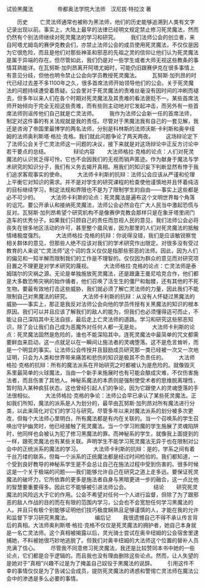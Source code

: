 试验黑魔法
　　
　　帝都奥法学院大法师　汉尼拔·特拉汶  著

　　历史
　　亡灵法师通常也被称为黑法师，他们的历史能够追溯到人类有文字记录出现以前。事实上，大陆上最早的法律已经明文规定禁止修习死灵魔法，然而仍然有个别法师继续对死灵魔法的学习和研究。
　　我们法师公会的创立者，来自阿塔尤姆岛的赛伊克教会们，亦禁止法师公会的成员使用死灵魔法，不仅仅是因为它很危险，而且是他们对那些神圣和邪恶的先祖之灵的信仰让他们认为死灵魔法是属于异端的存在。但尽管如此，我们仍是对一些学生或者大师无视这些教条的事情耳熟能详。在瓦努斯·加列昂离开阿塔尤姆时，可能仍旧跟赛伊克在很多事情上有意见分歧，但他也明令禁止公会向学员教授死灵魔法。
　　瓦努斯·加列昂的时代已经过去差不多1100年之久，很多首席法师开始领导他们的公会。关于死灵魔法的问题持续遭受着质疑。公会里对于死灵魔法的责难丝毫没有因时间的冲刷而褪去，但多年以来人们在各个时期对死灵魔法及其责难的看法褒贬不一。某些首席法师开始倾向于完全无视这些责难，而有些则主动地对它发起冲击，而另外有一些首席法师则谣传他们自己就是亡灵法师。
　　我作为法师公会新一任的首席法师，制定对这件事的有关法规就是我的责任。尽管对于黑魔法我有自己的一套见解，我还是咨询了帝国里最博学的两名法师，分别是科林斯的法师沃斯·卡利斯和奥辛纽姆的法师奥利斯塔·格拉·克格。我们就此问题争论了两天两夜。
　　这场辩论定下了法师公会关于亡灵法师这一问题的决议，接下来就是对这场辩论中正反方讨论中若干要点的总结。
　　
　　辩论内容
　　大法师格拉·克格的论点：人们对死灵魔法的认识贫乏得可怜，它也不会因我们的无视而销声匿迹。作为献身于魔法与学术研究的知识分子，我们有义务去揭开真相。用我们的知识妄下判断显然有悖于我们追求客观事实的使命。
　　大法师卡利斯的抗辩：法师公会应该从严谨和伦理上平衡它对知识的需求。并不是对学生的研究课程的检查使他谨慎地并且怀着纯洁的目标继续学习，制定法规和界限也不是为了限制学生的自由——事实上这些都是必不可少的。
　　大法师卡利斯的论点：死灵魔法是遍布这个文明世界每个角落的诅咒。要公开承认和接纳死灵魔法，法师公会必然会在广大人民当中激起恐慌与反对。瓦努斯·加列昂希望个研究机构不是像赛伊克教会那样只是在象牙塔里闭门造车的优秀分子。如果我们只顾自己的责任而忽视人民的意见，我们法师公会必将丧失在很多地区活动的许可，甚至整个晨风省，因为那里的人们对死灵魔法的抵触情绪极度强烈。
　　大法师格拉·克格的抗辩：你说得没错，我们是应该敏锐察觉相关群体的意见，但那些人绝不应该对我们的学术研究作出限定。对很多没有受过教育的人来说“亡灵法师”这个词的含义仅仅是指那些邪恶的法师。因此，因为人们的偏见和一知半解而限制我们的工作是不理智的。仅仅因为群众的意见而对研究项目置之不理更是对学术研究的蔑视。
　　大法师格拉·克格的论点：亡灵法师是泰姆瑞尔的灾祸之源。无论是单独施放死灵魔法，还是跟蛊王曼尼哈克合作，他们都是大多数恐怖灾祸的始作俑者，他们召唤了活生生的僵尸和骷髅，还有其他的不死生物。要最有效地打击这些威胁，我们就必须了解亡灵法师的力量，因此我们不能限制自己对黑魔法的研究。
　　大法师卡利斯的抗辩：从没有人怀疑过黑魔法的威胁——事实上，那正是我反对法师公会向他的学员传授有关黑魔法的知识的根本原因。我们可以并且应该了解我们的敌人的能为，但我们也必须懂得适可而止，不能让自己深陷其中无法自拔，最后走上亡灵法师的道路。学习和研究这些邪恶知识，除了会让我们自己成为恶魔外对任何人都一无是处。
　　大法师卡利斯的论点：死灵魔法固然是危险的，谁也不能深陷其中。连死灵魔法中最简单的咒文都需要鲜血来启动，这一点就足以在一瞬间让施法者的灵魂堕落。这不是危言耸听，而是一个明显的事实。让法师公会传授并且鼓励成员研究那一类已经被一次又一次地证明，只会为人类和世界带来痛苦和悲伤的知识是极其不负责任的。
　　大法师格拉·克格的抗辩：所有的魔法派系在开始研究之时都被认为是危险的。就像毁灭系里最简单的火球魔法，当由一个新手来施展时也有可能会酿成灾难，不仅伤害施法者，而且伤害了其他人。神秘系魔法的本质则是强制使受术者的思维脱离理性，暂时陷入某种疯狂状态，这也曾经引起人们的争论，因为它跟使人的灵魂堕落的手法很相似。
　　大法师格拉·克格的争论：法师公会早已承认了某些死灵魔法。正如我们所知，魔法的派系是人为划分的，最早由瓦努斯·加列昂对所有魔法进行分类，以此来简化对它们的学习与研究。尽管多年以来对魔法派系的划分被多次更改，但每个大法师心里明白，所有魔法都是有内在关联的。当一个召唤系的学生召唤出守护幽灵时，他已经接触了死灵魔法。当一个学习附魔的学生施展了灵魂陷阱时，他同样也会被认为犯了修习黑魔法的罪。而神秘系的学生，就像我上面提到的一样，跟死灵魔法也有某些关联。声明学生不能学习死灵魔法无异于也在限制对公会中的正统派系的魔法的学习。
　　大法师卡利斯的抗辩：是的，学系之间有着千丝万缕的联系，但每一个派系的正统魔法都是经过时间检验的。我们都知道，一个受到良好教导的神秘系学生是不会总让自己在施法过程中受到伤害的。很多时候这是一个关于极端的问题——我们能够允许自己在研究之道上走多远。要保证死灵魔法的破坏力，它所依靠的更多是施法者自身与黑暗更进一步的融合，这一点比他的智慧要重要得多。因此它不能够被引进法师公会。
　　
　　结论
　　研究死灵魔法的风险远大于它的作用。公会不希望对任何一个人进行监督，但除了为了跟邪恶的敌人作战的目的而在有限的范围内学习，公会也不会宽恕任何学习黑魔法的人。并且只有极个别能够证明他们技巧极度娴熟且足够谨慎的人，才能在我的允许和监督下学习研究黑魔法。
　　
　　编后记
　　我很遗憾自己不得不承认传言背后的真相。大法师奥利斯塔·格拉·克格不仅仅是死灵魔法的拥护者，她自己本身就是一名亡灵法师。这个真相被揭露以后，灵光骑士尝试在奥辛纽姆的公会宿舍里逮捕她，不料被她很巧妙地逃脱了。但我们对奥辛纽姆的大法师这个位置的替补人员充满了信心。
　　尽管我不同意修习死灵魔法，我还是比较赞同本书中她的一些论点，它们都是合乎逻辑的。而且我也没有理由删除这些论点。然而，让人失望的是她对于“真相”兴趣不过是为了掩盖自己奴役于黑魔法的说辞。
　　引用这件不幸的事情仅仅是为了告诫公会成员，提防死灵魔法的诱惑和警惕亡灵法师在魔法公会中的渗透是多么必要的事情。